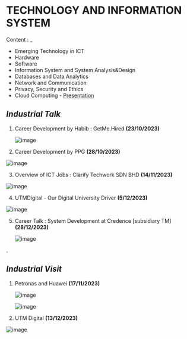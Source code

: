 # TECHNOLOGY AND INFORMATION SYSTEM

Content : _
- Emerging Technology in ICT
- Hardware
- Software
- Information System and System Analysis&Design
- Databases and Data Analytics
- Network and Communication
- Privacy, Security and Ethics
- Cloud Computing  - [Presentation](https://github.com/firzanabadrus/SECPH-1/blob/main/SECP1513-Technology%26Information%20System/Cloud%20Computing%20Presentation.pdf)


## **_Industrial Talk_**

1. Career Development by Habib : GetMe.Hired  **(23/10/2023)**
   
   ![image](https://github.com/firzanabadrus/SECPH-1/assets/148327377/78483830-f028-441b-aa70-5f1e266b60e8)

2. Career Development by PPG  **(28/10/2023)**
   
  ![image](https://github.com/firzanabadrus/SECPH-1/assets/148327377/5308bc8e-8703-4039-a51d-46c75c17f15d)

   
3. Overview of ICT Jobs : Clarify Techwork SDN BHD  **(14/11/2023)**
   
  ![image](https://github.com/firzanabadrus/SECPH-1/assets/148327377/a30d36cb-fcbc-4e39-85ce-4d0eb833111c)

4. UTMDigital - Our Digital University Driver  **(5/12/2023)**
   
  ![image](https://github.com/firzanabadrus/SECPH-1/assets/148327377/5fd652dd-d039-451f-abbf-0ae159c21e90)

5. Career Talk : System Development at Credence [subsidiary TM]  **(28/12/2023)**
    
    ![image](https://github.com/firzanabadrus/SECPH-1/assets/148327377/0f2ba5a2-a739-4fe9-ab2b-a357bd498edd)


.


## **_Industrial Visit_**
1. Petronas and Huawei  **(17/11/2023)**
   
   ![image](https://github.com/firzanabadrus/SECPH-1/assets/148327377/474369c9-5886-4f45-aff5-2187934ca1b1)
   
   ![image](https://github.com/firzanabadrus/SECPH-1/assets/148327377/92a6c20c-8229-49f6-9dfd-8016ac28039c)


2. UTM Digital  **(13/12/2023)**
   
 ![image](https://github.com/firzanabadrus/SECPH-1/assets/148327377/7d8f87ec-e211-4eb7-9e82-dacd7772e832)


